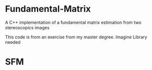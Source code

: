 # Fundamental-Matrix
A C++ implementation of a fundamental matrix estimation from two stereoscopics images

This code is from an exercise from my master degree. 
Imagine Library needed
# SFM
